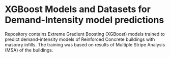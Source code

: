 # XGBoost Models and Datasets for Demand-Intensity model predictions

Repository contains Extreme Gradient Boosting (XGBoost) models trained to predict demand-intensity models of Reinforced Concrete buildings with masonry infills. The training was based on results of Multiple Stripe Analysis (MSA) of the buildings. 
